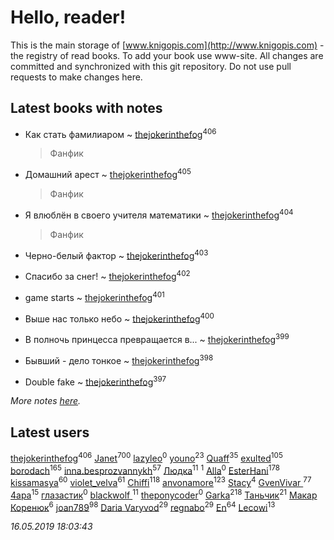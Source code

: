 # Hello, reader!
This is the main storage of [www.knigopis.com](http://www.knigopis.com) - the registry of read books.
To add your book use www-site. All changes are committed and synchronized with this git repository.
Do not use pull requests to make changes here.


## Latest books with notes
* Как стать фамилиаром ~ [thejokerinthefog](users/317/317244423-vkontakte)<sup>406</sup>
    > Фанфик

* Домашний арест ~ [thejokerinthefog](users/317/317244423-vkontakte)<sup>405</sup>
    > Фанфик

* Я влюблён в своего учителя математики ~ [thejokerinthefog](users/317/317244423-vkontakte)<sup>404</sup>
    > Фанфик

* Черно-белый фактор ~ [thejokerinthefog](users/317/317244423-vkontakte)<sup>403</sup>

* Спасибо за снег! ~ [thejokerinthefog](users/317/317244423-vkontakte)<sup>402</sup>

* game starts ~ [thejokerinthefog](users/317/317244423-vkontakte)<sup>401</sup>

* Выше нас только небо ~ [thejokerinthefog](users/317/317244423-vkontakte)<sup>400</sup>

* В полночь принцесса превращается в... ~ [thejokerinthefog](users/317/317244423-vkontakte)<sup>399</sup>

* Бывший - дело тонкое ~ [thejokerinthefog](users/317/317244423-vkontakte)<sup>398</sup>

* Double fake ~ [thejokerinthefog](users/317/317244423-vkontakte)<sup>397</sup>


_More notes [here](latest_books_with_notes.md)._


## Latest users
[thejokerinthefog](users/317/317244423-vkontakte)<sup>406</sup> 
[Janet](users/108/108113656204404967440-google)<sup>700</sup> 
[lazyleo](users/116/116845519572391639637-google)<sup>0</sup> 
[youno](users/302/302928912-vkontakte)<sup>23</sup> 
[Quaff](users/122/12267158-vkontakte)<sup>35</sup> 
[exulted](users/100/100599204551896265722-google)<sup>105</sup> 
[borodach](users/157/15706320-vkontakte)<sup>165</sup> 
[inna.besprozvannykh](users/733/73323849-yandex)<sup>57</sup> 
[Людка](users/111/111038749-vkontakte)<sup>11</sup> 
[](users/114/114792281744850455512-google)<sup>1</sup> 
[Alla](users/103/103352250712959229257-google)<sup>0</sup> 
[EsterHani](users/305/30558181-vkontakte)<sup>178</sup> 
[kissamasya](users/684/68439978-vkontakte)<sup>60</sup> 
[violet_velva](users/116/116961712580551399099-google)<sup>61</sup> 
[Chiffi](users/105/105831994080785626680-google)<sup>118</sup> 
[anvonamore](users/595/5957175-vkontakte)<sup>123</sup> 
[Stacy](users/309/30902475-vkontakte)<sup>4</sup> 
[GvenVivar ](users/158/158266434925901-facebook)<sup>77</sup> 
[4apa](users/117/117392596378069249667-google)<sup>15</sup> 
[глазастик](users/115/115257673890455357280-google)<sup>0</sup> 
[blackwolf ](users/236/236639644-vkontakte)<sup>11</sup> 
[theponycoder](users/195/195144442-vkontakte)<sup>0</sup> 
[Garka](users/115/115753719718250012620-google)<sup>218</sup> 
[Таньчик](users/209/2096581563762610-facebook)<sup>21</sup> 
[Макар Коренюк](users/126/126368737-vkontakte)<sup>6</sup> 
[joan789](users/240/2401650-vkontakte)<sup>98</sup> 
[Daria Varyvod](users/829/829893410524253-facebook)<sup>29</sup> 
[regnabo](users/870/870059322-yandex)<sup>29</sup> 
[En](users/333/333646551-vkontakte)<sup>64</sup> 
[Lecowi](users/521/521873425-vkontakte)<sup>13</sup> 


_16.05.2019 18:03:43_
